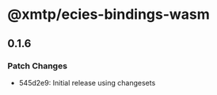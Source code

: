 # @xmtp/ecies-bindings-wasm

## 0.1.6

### Patch Changes

- 545d2e9: Initial release using changesets
